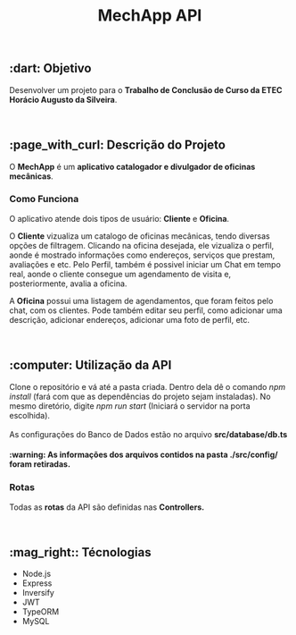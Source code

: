 <h1 align="center"> MechApp API </h1>
<br>
<h2> :dart: Objetivo </h2>
<p> Desenvolver um projeto para o <strong>Trabalho de Conclusão de Curso da ETEC Horácio Augusto da Silveira</strong>.</p> <br>

<h2> :page_with_curl: Descrição do Projeto </h2>
<p> O <strong>MechApp</strong> é um <strong>aplicativo catalogador e divulgador de oficinas mecânicas</strong>. </p>
<h3> Como Funciona </h3>
<p> O aplicativo atende dois tipos de usuário: <strong>Cliente</strong> e <strong>Oficina</strong>. </p>
<p> O <strong>Cliente</strong> vizualiza um catalogo de oficinas mecânicas, tendo diversas opções de filtragem. Clicando na oficina desejada, ele vizualiza o perfil, aonde é mostrado informações como endereços, serviços que prestam, avaliações e etc. Pelo Perfil, também é possivel iniciar um Chat em tempo real, aonde o cliente consegue um agendamento de visita e, posteriormente, avalia a oficina. </p>
<p> A <strong>Oficina</strong> possui uma listagem de agendamentos, que foram feitos pelo chat, com os clientes. Pode também editar seu perfil, como adicionar uma descrição, adicionar endereços, adicionar uma foto de perfil, etc. </p> <br>

<h2> :computer: Utilização da API </h2>
<p> Clone o repositório e vá até a pasta criada. Dentro dela dê o comando <i>npm install</i> (fará com que as dependências do projeto sejam instaladas). No mesmo diretório, digite <i>npm run start</i> (Iniciará o servidor na porta escolhida). <br><br> As configurações do Banco de Dados estão no arquivo <strong> src/database/db.ts </strong> </p>
<h4><strong>:warning: As informações dos arquivos contidos na pasta ./src/config/ foram retiradas. </strong></h4>
<h3> Rotas </h3>
<p> Todas as <strong>rotas</strong> da API são definidas nas <strong>Controllers.</strong> </p><br>

<h2> :mag_right:: Técnologias </h2>
<ul>
  <li> Node.js </li>
  <li> Express </li>
  <li> Inversify </li>
  <li> JWT </li>
  <li> TypeORM </li>
  <li> MySQL </li>
</ul>
